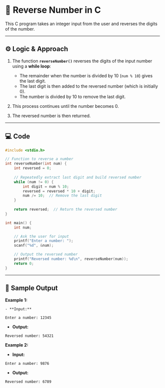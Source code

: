 # 🔄 Reverse Number in C

This C program takes an integer input from the user and reverses the digits of the number.

---

## ⚙️ Logic & Approach

1. The function **`reverseNumber()`** reverses the digits of the input number using a **while loop**:
   - The remainder when the number is divided by 10 (`num % 10`) gives the last digit.
   - The last digit is then added to the reversed number (which is initially 0).
   - The number is divided by 10 to remove the last digit.

2. This process continues until the number becomes 0.

3. The reversed number is then returned.

---

## 💻 Code

```c
#include <stdio.h>

// Function to reverse a number
int reverseNumber(int num) {
    int reversed = 0;
    
    // Repeatedly extract last digit and build reversed number
    while (num != 0) {
        int digit = num % 10;
        reversed = reversed * 10 + digit;
        num /= 10;  // Remove the last digit
    }
    
    return reversed;  // Return the reversed number
}

int main() {
    int num;

    // Ask the user for input
    printf("Enter a number: ");
    scanf("%d", &num);

    // Output the reversed number
    printf("Reversed number: %d\n", reverseNumber(num));
    return 0;
}
```

---
## 🧪 Sample Output
**Example 1:**

    - **Input:**

```
Enter a number: 12345
```
   - **Output:**
```
Reversed number: 54321
```

**Example 2:**

   - **Input:**

```
Enter a number: 9876
```
   - **Output:**
```
Reversed number: 6789
```

